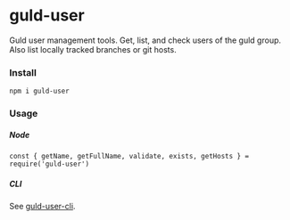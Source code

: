 # guld-user

Guld user management tools. Get, list, and check users of the guld group. Also list locally tracked branches or git hosts.

### Install

```
npm i guld-user
```

### Usage

##### Node

```
const { getName, getFullName, validate, exists, getHosts } = require('guld-user')
```

##### CLI

See [guld-user-cli](https://bitbucket.org/isysd/tech-js-node_modules-guld-user-cli).

